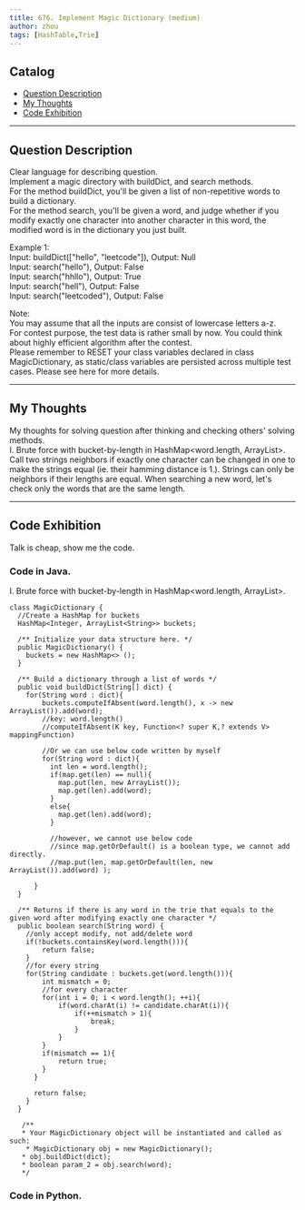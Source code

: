 ```yaml
---
title: 676. Implement Magic Dictionary (medium)                  
author: zhou      
tags: [HashTable,Trie]          
---
```


       

## Catalog  
+ [Question Description](#partI)
+ [My Thoughts](#partII)
+ [Code Exhibition](#partIII)

----------------------------------

## Question Description
Clear language for describing question.    
Implement a magic directory with buildDict, and search methods.      
For the method buildDict, you'll be given a list of non-repetitive words to build a dictionary.      
For the method search, you'll be given a word, and judge whether if you modify exactly one character into another character in this word, the modified word is in the dictionary you just built.    

Example 1:   
Input: buildDict(["hello", "leetcode"]), Output: Null   
Input: search("hello"), Output: False  
Input: search("hhllo"), Output: True   
Input: search("hell"), Output: False   
Input: search("leetcoded"), Output: False     

Note:    
You may assume that all the inputs are consist of lowercase letters a-z.     
For contest purpose, the test data is rather small by now. You could think about highly efficient algorithm after the contest.    
Please remember to RESET your class variables declared in class MagicDictionary, as static/class variables are persisted across multiple test cases. Please see here for more details.       



----------------------------------

## My Thoughts
My thoughts for solving question after thinking and checking others' solving methods.        
I. Brute force with bucket-by-length in HashMap<word.length, ArrayList<word String>>. Call two strings neighbors if exactly one character can be changed in one to make the strings equal (ie. their hamming distance is 1.). Strings can only be neighbors if their lengths are equal. When searching a new word, let's check only the words that are the same length.       





----------------------------------

## Code Exhibition
Talk is cheap, show me the code.    
### Code in Java.     
I. Brute force with bucket-by-length in HashMap<word.length, ArrayList<word String>>.     

    class MagicDictionary {
      //Create a HashMap for buckets
      HashMap<Integer, ArrayList<String>> buckets;

      /** Initialize your data structure here. */
      public MagicDictionary() {
        buckets = new HashMap<> ();    
      }
    
      /** Build a dictionary through a list of words */
      public void buildDict(String[] dict) {
        for(String word : dict){
            buckets.computeIfAbsent(word.length(), x -> new ArrayList()).add(word);
            //key: word.length()
            //computeIfAbsent(K key, Function<? super K,? extends V> mappingFunction)
            
            //Or we can use below code written by myself
            for(String word : dict){
              int len = word.length();
              if(map.get(len) == null){
                map.put(len, new ArrayList());
                map.get(len).add(word);
              }
              else{
                map.get(len).add(word);
              }
               
              //however, we cannot use below code
              //since map.getOrDefault() is a boolean type, we cannot add directly.
              //map.put(len, map.getOrDefault(len, new ArrayList()).add(word) );
            
          }
      }
    
      /** Returns if there is any word in the trie that equals to the given word after modifying exactly one character */
      public boolean search(String word) {
        //only accept modify, not add/delete word
        if(!buckets.containsKey(word.length())){
            return false;
        }
        //for every string
        for(String candidate : buckets.get(word.length())){
            int mismatch = 0;
            //for every character
            for(int i = 0; i < word.length(); ++i){
                if(word.charAt(i) != candidate.charAt(i)){
                    if(++mismatch > 1){
                        break;
                    }
                }
            }
            if(mismatch == 1){
                return true;
            }
          }
        
          return false;
        }
      }

       /**
       * Your MagicDictionary object will be instantiated and called as such:
        * MagicDictionary obj = new MagicDictionary();
       * obj.buildDict(dict);
       * boolean param_2 = obj.search(word);
       */






### Code in Python.   




